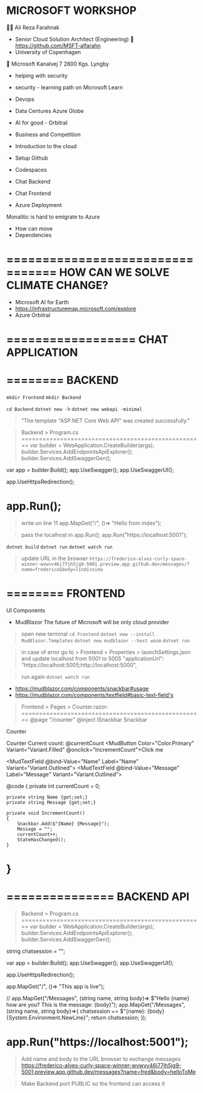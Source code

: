 # MICROSOFT WORKSHOP

🙋‍♂️ Ali Reza Farahnak
- Senior Cloud Solution Architect (Engineering)
🔗 https://github.com/MSFT-alfarahn
- University of Copenhagen

📍 Microsoft
Kanalvej 7 2800 Kgs. Lyngby

- helping with security
- security - learning path on Microsoft Learn
- Devops

- Data Centures Azure Globe
- AI for good - Orbitral
- Business and Competition
- Introduction to the cloud
- Setup Github
- Codespaces
- Chat Backend
- Chat Frontend
- Azure Deployment

Monalitic is hard to emigrate to Azure
- How can move
- Dependencies


=================================
HOW CAN WE SOLVE CLIMATE CHANGE?
=================================
- Microsoft AI for Earth
- https://infrastructuremap.microsoft.com/explore
- Azure Orbitral



==================
 CHAT APPLICATION
==================

========
BACKEND
========
`mkdir Frontend`
`mkdir Backend`

`cd Backend`
`dotnet new -h`
`dotnet new webapi -minimal`
> "The template "ASP.NET Core Web API" was created successfully."


> Backend > Program.cs
====================================================
var builder = WebApplication.CreateBuilder(args);
    builder.Services.AddEndpointsApiExplorer();
    builder.Services.AddSwaggerGen();

var app = builder.Build();
    app.UseSwagger();
    app.UseSwaggerUI();

app.UseHttpsRedirection();

app.Run();
====================================================

> write on line 11 
app.MapGet("/", ()=> "Hello from index");

> pass the localhost in app.Run();
app.Run("https://localhost:5001");


`dotnet build`
`dotnet run`
`dotnet watch run`

> update URL in the browser
`https://frederico-alves-curly-space-winner-wvwvv46j77jh5jg9-5001.preview.app.github.dev/messages/?name=frederico&body=lindissima`


========
FRONTEND
========
UI Components
- MudBlazor
The future of Microsoft will be only cloud provider

> open new terminal
`cd Frontend`
`dotnet new --install MudBlazor.Templates`
`dotnet new mudblazor --host wasm`
`dotnet run`

> in case of error go to > Frontend > Properties > launchSettings.json and update localhost  from 5001 to 5005
"applicationUrl": "https://localhost:5005;http://localhost:5000",

> run again
`dotnet watch run`

- https://mudblazor.com/components/snackbar#usage
- https://mudblazor.com/components/textfield#basic-text-field's

> Frontend > Pages > Counter.razor:
====================================================
@page "/counter"
@inject ISnackbar Snackbar

<PageTitle>Counter</PageTitle>

<MudText Typo="Typo.h3" GutterBottom="true">Counter</MudText>
<MudText Class="mb-4">Current count: @currentCount</MudText>
<MudButton Color="Color.Primary" Variant="Variant.Filled" @onclick="IncrementCount">Click me</MudButton>

<MudTextField @bind-Value="Name" Label="Name" Variant="Variant.Outlined"></MudTextField>
<MudTextField @bind-Value="Message" Label="Message" Variant="Variant.Outlined"></MudTextField>

@code {
    private int currentCount = 0;

    private string Name {get;set;}
    private string Message {get;set;}

    private void IncrementCount()
    {
        Snackbar.Add($"{Name} {Message}");
        Message = "";
        currentCount++;
        StateHasChanged();
    }
}
====================================================


===============
  BACKEND API
===============

> Backend > Program.cs
====================================================
var builder = WebApplication.CreateBuilder(args);
    builder.Services.AddEndpointsApiExplorer();
    builder.Services.AddSwaggerGen();

string chatsession = "";

var app = builder.Build();
    app.UseSwagger();
    app.UseSwaggerUI();

app.UseHttpsRedirection();

app.MapGet("/", ()=> "This app is live");

// app.MapGet("/Messages", (string name, string body)=> $"Hello {name} how are you? This is the message: {body}");
app.MapGet("/Messages", (string name, string body)=>{
    chatsession += $"{name}: {body}{System.Environment.NewLine}";
    return chatsession;
});

app.Run("https://localhost:5001");
====================================================

> Add name and body to the URL browser to exchange messages
https://frederico-alves-curly-space-winner-wvwvv46j77jh5jg9-5001.preview.app.github.dev/messages?name=fred&body=helloToMe


> Make Backend port PUBLIC so the frontend can access it